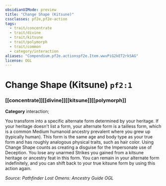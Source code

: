```yaml
---
obsidianUIMode: preview
title: "Change Shape (Kitsune)"
cssclasses: pf2e,pf2e-action
tags:
  - trait/concentrate
  - trait/divine
  - trait/kitsune
  - trait/polymorph
  - trait/common
  - category/interaction
aliases: "Compendium.pf2e.actionspf2e.Item.wwvPiG2kET2rkSAG"
license: OGL
---
```

# Change Shape (Kitsune) `pf2:1`

### [[concentrate]][[divine]][[kitsune]][[polymorph]]

**Category** interaction; 




You transform into a specific alternate form determined by your heritage. If your heritage doesn't list a form, your alternate form is a tailless form, which is a common Medium humanoid ancestry prevalent where you grew up (typically human). This form is the same age and body type as your true form and has roughly analogous physical traits, such as hair color. Using Change Shape counts as creating a disguise for the Impersonate use of Deception. You lose any unarmed Strikes you gained from a kitsune heritage or ancestry feat in this form. You can remain in your alternate form indefinitely, and you can shift back to your true kitsune form by using this action again.

*Source: Pathfinder Lost Omens: Ancestry Guide*
*OGL*